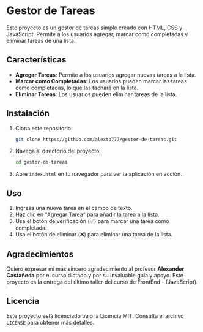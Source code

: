 # Gestor de Tareas

Este proyecto es un gestor de tareas simple creado con HTML, CSS y JavaScript. Permite a los usuarios agregar, marcar como completadas y eliminar tareas de una lista.

## Características

- **Agregar Tareas**: Permite a los usuarios agregar nuevas tareas a la lista.
- **Marcar como Completadas**: Los usuarios pueden marcar las tareas como completadas, lo que las tachará en la lista.
- **Eliminar Tareas**: Los usuarios pueden eliminar tareas de la lista.

## Instalación

1. Clona este repositorio:
    ```bash
    git clone https://github.com/alexto777/gestor-de-tareas.git
    ```
2. Navega al directorio del proyecto:
    ```bash
    cd gestor-de-tareas
    ```
3. Abre `index.html` en tu navegador para ver la aplicación en acción.

## Uso

1. Ingresa una nueva tarea en el campo de texto.
2. Haz clic en "Agregar Tarea" para añadir la tarea a la lista.
3. Usa el botón de verificación (✅) para marcar una tarea como completada.
4. Usa el botón de eliminar (❌) para eliminar una tarea de la lista.

## Agradecimientos

Quiero expresar mi más sincero agradecimiento al profesor **Alexander Castañeda** por el curso dictado y por su invaluable guía y apoyo. Este proyecto es la entrega del último taller del curso de FrontEnd - (JavaScript).

## Licencia

Este proyecto está licenciado bajo la Licencia MIT. Consulta el archivo `LICENSE` para obtener más detalles.
